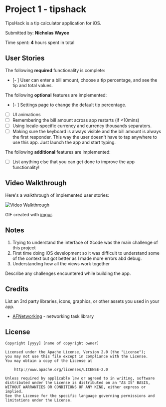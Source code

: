 # Project 1 - tipshack

TipsHack is a tip calculator application for iOS.

Submitted by: **Nicholas Wayoe**

Time spent: **4** hours spent in total

## User Stories

The following **required** functionality is complete:

* [- ] User can enter a bill amount, choose a tip percentage, and see the tip and total values.

The following **optional** features are implemented:

* [- ] Settings page to change the default tip percentage.
* [ ] UI animations
* [ ] Remembering the bill amount across app restarts (if <10mins)
* [ ] Using locale-specific currency and currency thousands separators.
* [ ] Making sure the keyboard is always visible and the bill amount is always the first responder. This way the user doesn't have to tap anywhere to use this app. Just launch the app and start typing.

The following **additional** features are implemented:

- [ ] List anything else that you can get done to improve the app functionality!

## Video Walkthrough

Here's a walkthrough of implemented user stories:

<img src='[Imgur](https://i.imgur.com/bski2Pm.gifv)' width='' alt='Video Walkthrough' />

GIF created with [imgur](https://imgur.com/vidgif).

## Notes
1. Trying to understand the interface of Xcode was the main challenge of this project
2. First time doing iOS development so it was difficult to understand some of the context but got better as I made more errors abd debug.
3. Understanding how all the views work together

Describe any challenges encountered while building the app.

## Credits

List an 3rd party libraries, icons, graphics, or other assets you used in your app.

- [AFNetworking](https://github.com/AFNetworking/AFNetworking) - networking task library

## License

    Copyright [yyyy] [name of copyright owner]

    Licensed under the Apache License, Version 2.0 (the "License");
    you may not use this file except in compliance with the License.
    You may obtain a copy of the License at

        http://www.apache.org/licenses/LICENSE-2.0

    Unless required by applicable law or agreed to in writing, software
    distributed under the License is distributed on an "AS IS" BASIS,
    WITHOUT WARRANTIES OR CONDITIONS OF ANY KIND, either express or implied.
    See the License for the specific language governing permissions and
    limitations under the License.
